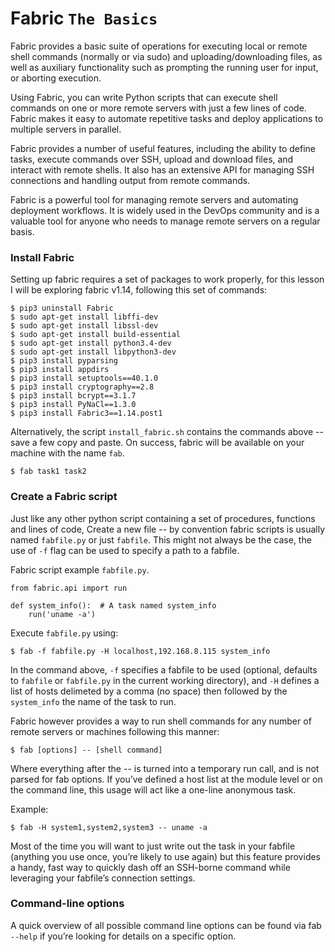 # Fabric `The Basics`

Fabric provides a basic suite of operations for executing local or
remote shell commands (normally or via sudo) and uploading/downloading
files, as well as auxiliary functionality such as prompting the running
user for input, or aborting execution.

Using Fabric, you can write Python scripts that can execute shell
commands on one or more remote servers with just a few lines of code.
Fabric makes it easy to automate repetitive tasks and deploy
applications to multiple servers in parallel.

Fabric provides a number of useful features, including the ability
to define tasks, execute commands over SSH, upload and download files,
and interact with remote shells. It also has an extensive API for
managing SSH connections and handling output from remote commands.

Fabric is a powerful tool for managing remote servers and automating
deployment workflows. It is widely used in the DevOps community and is a
valuable tool for anyone who needs to manage remote servers on a
regular basis.


### Install Fabric

Setting up fabric requires a set of packages to work properly,
for this lesson I will be exploring fabric v1.14, following this
set of commands:

```
$ pip3 uninstall Fabric
$ sudo apt-get install libffi-dev
$ sudo apt-get install libssl-dev
$ sudo apt-get install build-essential
$ sudo apt-get install python3.4-dev
$ sudo apt-get install libpython3-dev
$ pip3 install pyparsing
$ pip3 install appdirs
$ pip3 install setuptools==40.1.0
$ pip3 install cryptography==2.8
$ pip3 install bcrypt==3.1.7
$ pip3 install PyNaCl==1.3.0
$ pip3 install Fabric3==1.14.post1
```

Alternatively, the script `install_fabric.sh` contains the commands
above -- save a few copy and paste. On success, fabric will be
available on your machine with the name `fab`.

```
$ fab task1 task2
```


### Create a Fabric script

Just like any other python script containing a set of procedures,
functions and lines of code, Create a new file -- by convention
fabric scripts is usually named `fabfile.py` or just `fabfile`. This
might not always be the case, the use of `-f` flag can be used to
specify a path to a fabfile.


Fabric script example `fabfile.py`.

```
from fabric.api import run

def system_info():  # A task named system_info
	run('uname -a')
```

Execute `fabfile.py` using:

```
$ fab -f fabfile.py -H localhost,192.168.8.115 system_info
```
In the command above, `-f` specifies a fabfile to be used (optional,
defaults to `fabfile` or `fabfile.py` in the current working directory),
and `-H` defines a list of hosts delimeted by a comma (no space)
then followed by the `system_info` the name of the task to run.


Fabric however provides a way to run shell commands for any number
of remote servers or machines following this manner:

```
$ fab [options] -- [shell command]
```

Where everything after the -- is turned into a temporary run call, and
is not parsed for fab options. If you’ve defined a host list at the
module level or on the command line, this usage will act like a
one-line anonymous task.

Example:
```
$ fab -H system1,system2,system3 -- uname -a
```
Most of the time you will want to just write out the task in your
fabfile (anything you use once, you’re likely to use again) but this
feature provides a handy, fast way to quickly dash off an SSH-borne
command while leveraging your fabfile’s connection settings.


### Command-line options

A quick overview of all possible command line options can be found
via fab `--help` if you’re looking for details on a specific option.
